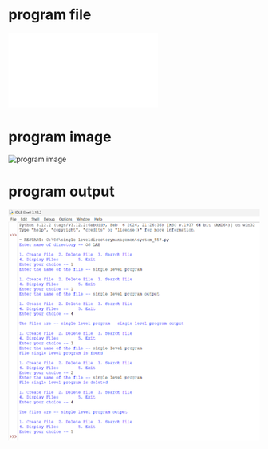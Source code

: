 # program file
![program file](single-leveldirectory_557.py)

# program image
![program image](single-leveldirectory_557.png)

# program output
![program output](single-leveldirectory_output_557.png)
